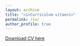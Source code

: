 ```yaml
---
layout: archive
title: "<i>Curriculum vitae<i>"
permalink: /cv/
author_profile: true
---
```



<a href="pdf_server.php?file=/GonzalezRvirus/RubenGonzalez.github.io/raw/master/_pages/CV.pdf">Download CV here</a>
